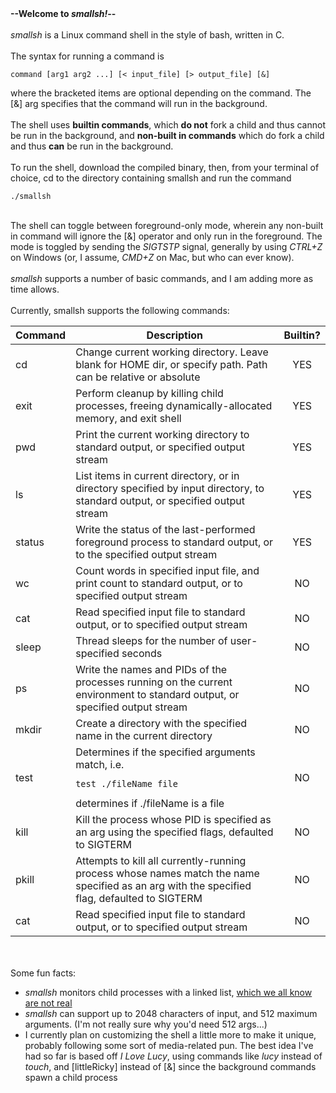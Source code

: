 <head><b>--Welcome to <i>smallsh!</i>--</b></head><br><br>
<i>smallsh</i> is a Linux command shell in the style of bash, written in C.<br><br>
The syntax for running a command is
<br><pre><code>command [arg1 arg2 ...] [&lt; input_file] [&gt; output_file] [&]</code></pre>
where the bracketed items are optional depending on the command. The [&] arg specifies that the command will run in the background.<br><br>
The shell uses <b>builtin commands</b>, which <b>do not</b> fork a child and thus cannot be run in the background, and <b>non-built in commands</b> which do fork a child and thus <b>can</b> be run in the background.<br><br>
To run the shell, download the compiled binary, then, from your terminal of choice, cd to the directory containing smallsh and run the command <pre><code>./smallsh</pre></code><br>
The shell can toggle between foreground-only mode, wherein any non-built in command will ignore the [&] operator and only run in the foreground. The mode is toggled by sending the <i>SIGTSTP</i> signal, generally by using <i>CTRL+Z</i> on Windows (or, I assume, <i>CMD+Z</i> on Mac, but who can ever know).<br><br>
<i>smallsh</i> supports a number of basic commands, and I am adding more as time allows.<br><br>
Currently, smallsh supports the following commands:
<table>
<thead>
<tr>
<th align="center">Command</th>
<th align="center">Description</th>
<th align="center">Builtin?</th>
</thead>
<tbody>
<tr>
<td align="left">cd</td>
<td align="left">Change current working directory. Leave blank for HOME dir, or specify path. Path can be relative or absolute</td>
<td align="center">YES</td>
</tr>
<tr>
<td align="left">exit</td>
<td align="left">Perform cleanup by killing child processes, freeing dynamically-allocated memory, and exit shell</td>
<td align="center">YES</td>
</tr>
<tr>
<td align="left">pwd</td>
<td align="left">Print the current working directory to standard output, or specified output stream</td>
<td align="center">YES</td>
</tr>
<tr>
<td align="left">ls</td>
<td align="left">List items in current directory, or in directory specified by input directory, to standard output, or specified output stream</td>
<td align="center">YES</td>
</tr>
<tr>
<td align="left">status</td>
<td align="left">Write the status of the last-performed foreground process to standard output, or to the specified output stream</td>
<td align="center">YES</td>
</tr>
<tr>
<td align="left">wc</td>
<td align="left">Count words in specified input file, and print count to standard output, or to specified output stream</td>
<td align="center">NO</td>
</tr>
<tr>
<td align="left">cat</td>
<td align="left">Read specified input file to standard output, or to specified output stream</td>
<td align="center">NO</td>
</tr>
<tr>
<td align="left">sleep</td>
<td align="left">Thread sleeps for the number of user-specified seconds</td>
<td align="center">NO</td>
</tr>
<tr>
<td align="left">ps</td>
<td align="left">Write the names and PIDs of the processes running on the current environment to standard output, or specified output stream</td>
<td align="center">NO</td>
</tr>
<tr>
<td align="left">mkdir</td>
<td align="left">Create a directory with the specified name in the current directory</td>
<td align="center">NO</td>
</tr>
<tr>
<td align="left">test</td>
<td align="left">Determines if the specified arguments match, i.e. <pre><code>test ./fileName file</code></pre> determines if ./fileName is a file</td>
<td align="center">NO</td>
</tr>
<tr>
<td align="left">kill</td>
<td align="left">Kill the process whose PID is specified as an arg using the specified flags, defaulted to SIGTERM</td>
<td align="center">NO</td>
</tr>
<tr>
<td align="left">pkill</td>
<td align="left">Attempts to kill all currently-running process whose names match the name specified as an arg with the specified flag, defaulted to SIGTERM</td>
<td align="center">NO</td>
</tr>
<tr>
<td align="left">cat</td>
<td align="left">Read specified input file to standard output, or to specified output stream</td>
<td align="center">NO</td>
</tr>
</tbody>
</table><br><br>
Some fun facts:<br>
<ul>
<li><i>smallsh</i> monitors child processes with a linked list, <a href="https://youtu.be/-TMdron2JhY?si=aSIc3S467XUK1sJw">which we all know are not real</a></li>
<li><i>smallsh</i> can support up to 2048 characters of input, and 512 maximum arguments. (I'm not really sure why you'd need 512 args...)</li>
<li>I currently plan on customizing the shell a little more to make it unique, probably following some sort of media-related pun. The best idea I've had so far is based off <i>I Love Lucy</i>, using commands like <i>lucy</i> instead of <i>touch</i>, and [littleRicky] instead of [&] since the background commands spawn a child process</li>